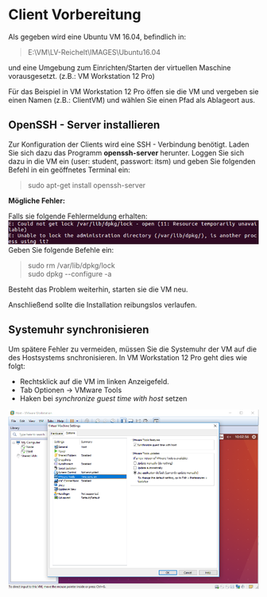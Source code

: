 # Client Vorbereitung
Als gegeben wird eine Ubuntu VM 16.04, befindlich in: 

> E:\VM\LV-Reichelt\IMAGES\Ubuntu16.04

und eine Umgebung zum Einrichten/Starten der virtuellen Maschine vorausgesetzt.
(z.B.: VM Workstation 12 Pro)

Für das Beispiel in VM Workstation 12 Pro öffen sie die VM und vergeben sie einen Namen (z.B.: ClientVM) und wählen Sie einen Pfad als Ablageort aus.

## OpenSSH - Server installieren

Zur Konfiguration der Clients wird eine SSH - Verbindung benötigt. Laden Sie sich dazu das Programm **openssh-server** herunter.
Loggen Sie sich dazu in die VM ein (user: student, passwort: itsm) und geben Sie folgenden Befehl in ein geöffnetes Terminal ein: 

> sudo apt-get install openssh-server

**Mögliche Fehler:**

Falls sie folgende Fehlermeldung erhalten: 
![DPKG Lock](../img/dpkg_lock.png)
Geben Sie folgende Befehle ein:
> sudo rm /var/lib/dpkg/lock  
> sudo dpkg --configure -a

Besteht das Problem weiterhin, starten sie die VM neu.

Anschließend sollte die Installation reibungslos verlaufen.

## Systemuhr synchronisieren

Um spätere Fehler zu vermeiden, müssen Sie die Systemuhr der VM auf die des Hostsystems snchronisieren. In VM Workstation 12 Pro geht dies wie folgt:

* Rechtsklick auf die VM im linken Anzeigefeld.  
* Tab Optionen -> VMware Tools
* Haken bei *synchronize guest time with host* setzen  

![](../img/systemclock.png)  





